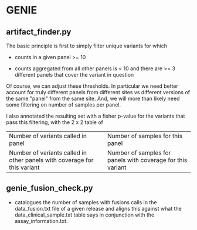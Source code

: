 # GENIE

## artifact_finder.py

The basic principle is first to simply filter unique variants for which 

- counts in a given panel >= 10

- counts aggregated from all other panels is < 10 and there are >= 3 different panels that cover the variant in question


Of course, we can adjust these thresholds. In particular we need better account for truly different panels from different sites vs different versions of the same "panel" from the same site. And, we will more than likely need some filtering on number of samples per panel.


I also annotated the resulting set with a fisher p-value for the variants that pass this filtering, with the 2 x 2 table of

| | |
| - | - |
| Number of variants called in panel | Number of samples for this panel |
| Number of variants called in other panels with coverage for this variant | Number of samples for panels with coverage for this variant |

## genie_fusion_check.py

- catalogues the number of samples with fusions calls in the data_fusion.txt file of a given release and aligns this against what the data_clinical_sample.txt table says in conjunction with the assay_information.txt.
